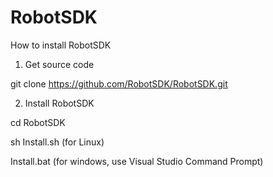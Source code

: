 RobotSDK
========
How to install RobotSDK

1. Get source code

  git clone https://github.com/RobotSDK/RobotSDK.git

2. Install RobotSDK

  cd RobotSDK

  sh Install.sh (for Linux)
  
  Install.bat (for windows, use Visual Studio Command Prompt)
